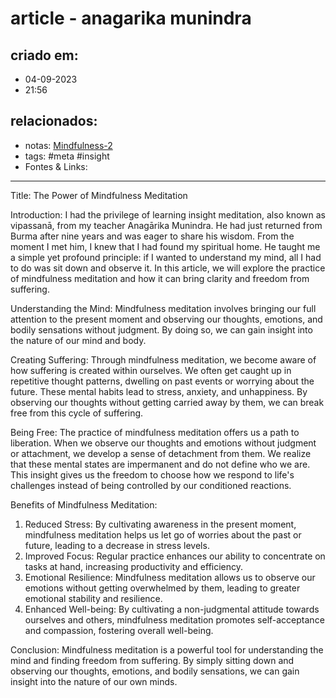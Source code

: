 # article - anagarika munindra

## criado em: 
- 04-09-2023
- 21:56
## relacionados:
- notas: [Mindfulness-2](../4%20-%20REF%20BIBLIOGRÁFICA/Mindfulness-2.md)
- tags: #meta #insight  
- Fontes & Links: 
---

Title: The Power of Mindfulness Meditation

Introduction:
I had the privilege of learning insight meditation, also known as vipassanā, from my teacher Anagārika Munindra. He had just returned from Burma after nine years and was eager to share his wisdom. From the moment I met him, I knew that I had found my spiritual home. He taught me a simple yet profound principle: if I wanted to understand my mind, all I had to do was sit down and observe it. In this article, we will explore the practice of mindfulness meditation and how it can bring clarity and freedom from suffering.

Understanding the Mind:
Mindfulness meditation involves bringing our full attention to the present moment and observing our thoughts, emotions, and bodily sensations without judgment. By doing so, we can gain insight into the nature of our mind and body.

Creating Suffering:
Through mindfulness meditation, we become aware of how suffering is created within ourselves. We often get caught up in repetitive thought patterns, dwelling on past events or worrying about the future. These mental habits lead to stress, anxiety, and unhappiness. By observing our thoughts without getting carried away by them, we can break free from this cycle of suffering.

Being Free:
The practice of mindfulness meditation offers us a path to liberation. When we observe our thoughts and emotions without judgment or attachment, we develop a sense of detachment from them. We realize that these mental states are impermanent and do not define who we are. This insight gives us the freedom to choose how we respond to life's challenges instead of being controlled by our conditioned reactions.

Benefits of Mindfulness Meditation:
1. Reduced Stress: By cultivating awareness in the present moment, mindfulness meditation helps us let go of worries about the past or future, leading to a decrease in stress levels.
2. Improved Focus: Regular practice enhances our ability to concentrate on tasks at hand, increasing productivity and efficiency.
3. Emotional Resilience: Mindfulness meditation allows us to observe our emotions without getting overwhelmed by them, leading to greater emotional stability and resilience.
4. Enhanced Well-being: By cultivating a non-judgmental attitude towards ourselves and others, mindfulness meditation promotes self-acceptance and compassion, fostering overall well-being.

Conclusion:
Mindfulness meditation is a powerful tool for understanding the mind and finding freedom from suffering. By simply sitting down and observing our thoughts, emotions, and bodily sensations, we can gain insight into the nature of our own minds.